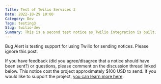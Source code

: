 ```yaml
---
Title: Test of Twilio Services 3
Date: 2022-10-29 10:00
Category: Dev
Tags: testing3
Slug: twilio-dev
Summary: This is a second test notice as Twilio integration is built.
---
```


Bug Alert is testing support for using Twilio for sending notices. Please ignore this post.

If you have feedback (did you agree/disagree that a notice should have been sent?) or questions, please comment on the discussion thread linked below. This notice cost the project approximately $100 USD to send. If you would like to support the project, [you can learn more here](https://bugalert.org/content/pages/financial-support.html).
